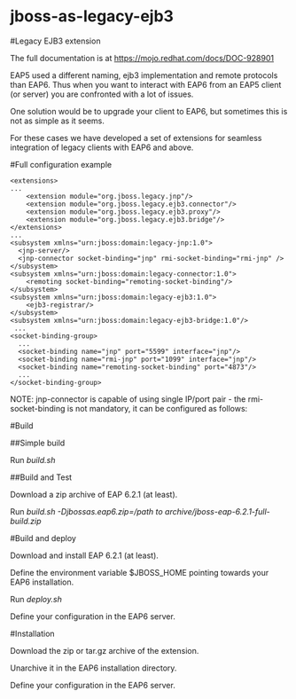 jboss-as-legacy-ejb3
======================

#Legacy EJB3 extension

The full documentation is at https://mojo.redhat.com/docs/DOC-928901

EAP5 used a different naming, ejb3 implementation and remote protocols than EAP6. 
Thus when you want to interact with EAP6 from an EAP5 client (or server) you are confronted with a lot of issues.

One solution would be to upgrade your client to EAP6, but sometimes this is not as simple as it seems.

For these cases we have developed a set of extensions for seamless integration of legacy clients with EAP6 and above.

#Full configuration example

    <extensions>  
    ...  
        <extension module="org.jboss.legacy.jnp"/>
        <extension module="org.jboss.legacy.ejb3.connector"/>
        <extension module="org.jboss.legacy.ejb3.proxy"/>
        <extension module="org.jboss.legacy.ejb3.bridge"/>
    </extensions>  
    ...  
    <subsystem xmlns="urn:jboss:domain:legacy-jnp:1.0">  
      <jnp-server/>  
      <jnp-connector socket-binding="jnp" rmi-socket-binding="rmi-jnp" />
    </subsystem>
    <subsystem xmlns="urn:jboss:domain:legacy-connector:1.0">
        <remoting socket-binding="remoting-socket-binding"/>
    </subsystem>
    <subsystem xmlns="urn:jboss:domain:legacy-ejb3:1.0">
        <ejb3-registrar/>
    </subsystem>
    <subsystem xmlns="urn:jboss:domain:legacy-ejb3-bridge:1.0"/>
     ...  
    <socket-binding-group>  
      ...  
      <socket-binding name="jnp" port="5599" interface="jnp"/>  
      <socket-binding name="rmi-jnp" port="1099" interface="jnp"/>
      <socket-binding name="remoting-socket-binding" port="4873"/>
      ...  
    </socket-binding-group> 
    

NOTE: jnp-connector is capable of using single IP/port pair - the rmi-socket-binding is not mandatory, it can be configured as follows:
<jnp-connector socket-binding="jnp"/>

#Build

##Simple build

Run _build.sh_

##Build and Test

Download a zip archive of EAP 6.2.1 (at least).

Run _build.sh -Djbossas.eap6.zip=/path to archive/jboss-eap-6.2.1-full-build.zip_

#Build and deploy

Download and install EAP 6.2.1 (at least).

Define the environment variable $JBOSS_HOME pointing towards your EAP6 installation.

Run _deploy.sh_

Define your configuration in the EAP6 server.

#Installation

Download the zip or tar.gz archive of the extension.

Unarchive it in the EAP6 installation directory.

Define your configuration in the EAP6 server. 
